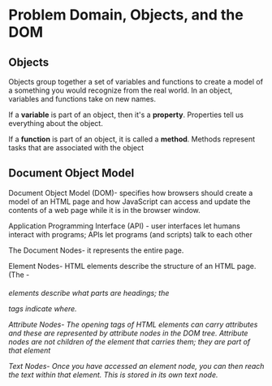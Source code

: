 # Problem Domain, Objects, and the DOM

## Objects

Objects group together a set of variables and functions to create a model of a something you would recognize from the real world. In an object, variables and functions take on new names.

If a **variable** is part of an object, then it's a **property**. Properties tell us everything about the object.

If a **function** is part of an object, it is called a **method**. Methods represent tasks that are associated with the object

## Document Object Model

Document Object Model (DOM)- specifies how browsers should create a model of an HTML page and how JavaScript can access and update the contents of a web page while it is in the browser window.

Application Programming Interface (API) - user interfaces let humans interact with programs; APls let programs (and scripts) talk to each other

The Document Nodes- it represents the entire page.

Element Nodes- HTML elements describe the structure of an HTML page. (The <h l > - <h6> elements describe what parts are headings; the <p> tags indicate where.

Attribute Nodes- The opening tags of HTML elements can carry attributes and these are represented by attribute nodes in the DOM tree. Attribute nodes are not children of the element that carries them; they are part of that element

Text Nodes- Once you have accessed an element node, you can then reach the text within that element. This is stored in its own text node.
